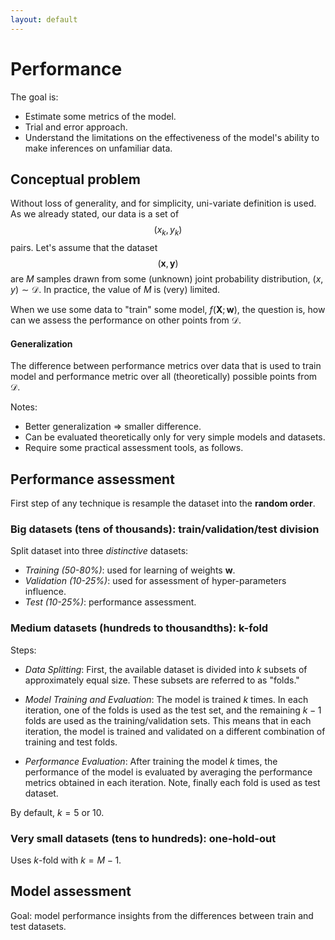 ```yaml
---
layout: default
---
```


# Performance
The goal is:
-   Estimate some metrics of the model.
-   Trial and error approach.
-   Understand the limitations on the effectiveness of the model's
    ability to make inferences on unfamiliar data.

## Conceptual problem
Without loss of generality, and for simplicity, uni-variate definition
is used. As we already stated, our data is a set of $$(x_k,y_k)$$ pairs.
Let's assume that the dataset
$$(\mathbf{x},\mathbf{y})$$ are $M$ samples drawn
from some (unknown) joint probability distribution,
$(x,y)\sim\mathcal{D}$. In practice, the value of $M$ is (very) limited.

When we use some data to "train" some model,
$f(\mathbf{X};\mathbf{w})$, the question is, how
can we assess the performance on other points from $\mathcal{D}$.

#### Generalization
The difference between performance metrics over data
that is used to train model and performance metric over all
(theoretically) possible points from $\mathcal{D}$.

Notes:

-   Better generalization $\Rightarrow$ smaller difference.
-   Can be evaluated theoretically only for very simple models and
    datasets.
-   Require some practical assessment tools, as follows.

## Performance assessment
First step of any technique is resample the dataset into the **random
order**.

### Big datasets (tens of thousands): train/validation/test division
Split dataset into three *distinctive* datasets:
- *Training (50-80%)*: used for learning of weights $\mathbf{w}$.
- *Validation (10-25%)*: used for assessment of hyper-parameters influence.
- *Test (10-25%)*: performance assessment.

### Medium datasets (hundreds to thousandths): k-fold
Steps:
- *Data Splitting*: First, the available dataset is divided into $k$
    subsets of approximately equal size. These subsets are  referred to as "folds."

- *Model Training and Evaluation*: The model is trained $k$ times. In each iteration, one of the folds is used as the test set, and the remaining $k-1$ folds are used as the training/validation sets. This means that in each iteration, the model is trained and validated on a different combination of training and test folds.

- *Performance Evaluation*: After training the model $k$ times, the performance of the model is evaluated by averaging the performance metrics obtained in each iteration. Note, finally each fold is used as test dataset.

By default, $k=5$ or 10.

### Very small datasets (tens to hundreds): one-hold-out
Uses $k$-fold with $k=M-1$.

## Model assessment
Goal: model performance insights from the differences between train and test datasets.